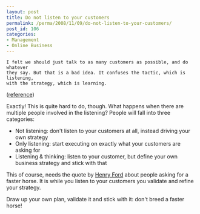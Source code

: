```yaml
---
layout: post
title: Do not listen to your customers
permalink: /perma/2008/11/09/do-not-listen-to-your-customers/
post_id: 106
categories: 
- Management
- Online Business
---
```




    I felt we should just talk to as many customers as possible, and do whatever
    they say. But that is a bad idea. It confuses the tactic, which is listening,
    with the strategy, which is learning. 

(<a href="http://startuplessonslearned.blogspot.com/2008/10/when-not-to-listen-to-your-users-when.html">reference</a>)

Exactly! This is quite hard to do, though. What happens when there are multiple
people involved in the listening? People will fall into three categories:

* Not listening: don't listen to your customers at all, instead driving your own strategy
* Only listening: start executing on exactly what your customers are asking for
* Listening & thinking: listen to your customer, but define your own business strategy and stick with that

This of course, needs the quote by <a
href="http://en.wikipedia.org/wiki/Henry_ford">Henry Ford</a> about people
asking for a faster horse. It is while you listen to your customers you
validate and refine your strategy. 

Draw up your own plan, validate it and stick with it: don't breed a faster
horse!



